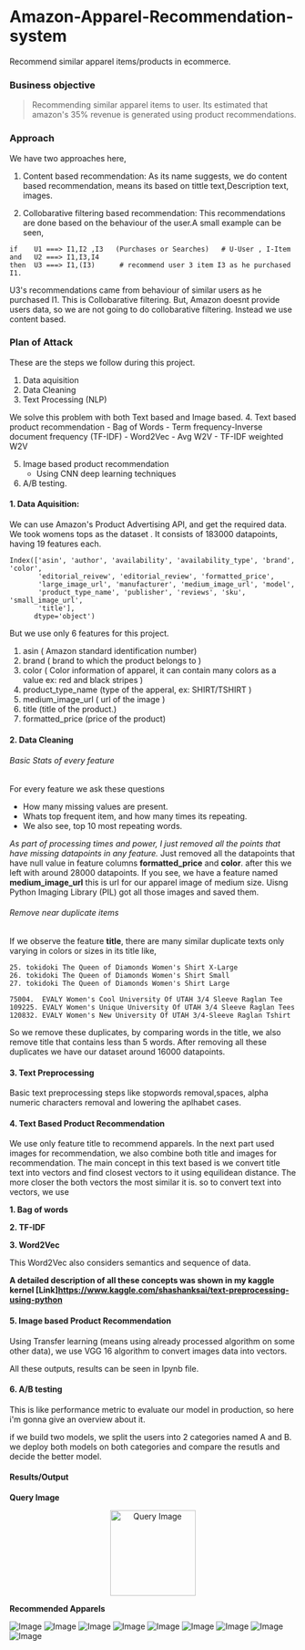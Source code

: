 # Amazon-Apparel-Recommendation-system
Recommend similar apparel items/products in ecommerce.

### Business objective 
> Recommending similar apparel items to user.
Its estimated that amazon's 35% revenue is generated using product recommendations.

### Approach

We have two approaches here, 

1. Content based recommendation:
As its name suggests, we do content based recommendation, means its based on tittle text,Description text, images.

2. Collobarative filtering based recommendation:
This recommendations are done based on the behaviour of the user.A small example can be seen,

```
if    U1 ===> I1,I2 ,I3   (Purchases or Searches)   # U-User , I-Item
and   U2 ===> I1,I3,I4
then  U3 ===> I1,(I3)      # recommend user 3 item I3 as he purchased I1.
```

U3's recommendations came from behaviour of similar users as he purchased I1. This is Collobarative filtering.
But, Amazon doesnt provide users data, so we are not going to do collobarative filtering. Instead we use content based.

### Plan of Attack

These are the steps we follow during this project.
1. Data aquisition
2. Data Cleaning
3. Text Processing (NLP)

We solve this problem with both Text based and Image based.
4. Text based product recommendation
    - Bag of Words
    - Term frequency-Inverse document frequency (TF-IDF)
    - Word2Vec
      - Avg W2V
      - TF-IDF weighted W2V
  
5. Image based product recommendation
    - Using CNN deep learning techniques
6. A/B testing.

#### 1. Data Aquisition:
We can use Amazon's Product Advertising API, and get the required data. We took womens tops as the dataset . It consists of 183000 datapoints, having 19 features each.
```
Index(['asin', 'author', 'availability', 'availability_type', 'brand', 'color',
       'editorial_reivew', 'editorial_review', 'formatted_price',
       'large_image_url', 'manufacturer', 'medium_image_url', 'model',
       'product_type_name', 'publisher', 'reviews', 'sku', 'small_image_url',
       'title'],
      dtype='object')
```
But we use only 6 features for this project.
1. asin  ( Amazon standard identification number)
2. brand ( brand to which the product belongs to )
3. color ( Color information of apparel, it can contain many colors as   a value ex: red and black stripes ) 
4. product_type_name (type of the apperal, ex: SHIRT/TSHIRT )
5. medium_image_url  ( url of the image )
6. title (title of the product.)
7. formatted_price (price of the product)

#### 2. Data Cleaning

###### Basic Stats of every feature
For every feature we ask these questions
- How many missing values are present.
- Whats top frequent item, and how many times its repeating.
- We also see, top 10 most repeating words.

*As part of processing times and power, I just removed all the points that have missing datapoints in any feature.*
Just removed all the datapoints that have null value in feature columns **formatted_price** and **color**. after this we left with around 28000 datapoints.
If you see, we have a feature named **medium_image_url** this is url for our apparel image of medium size. Uisng Python Imaging Library (PIL) got all those images and saved them.

###### Remove near duplicate items
If we observe the feature **title**, there are many similar duplicate texts only varying in colors or sizes in its title like,
```
25. tokidoki The Queen of Diamonds Women's Shirt X-Large
26. tokidoki The Queen of Diamonds Women's Shirt Small
27. tokidoki The Queen of Diamonds Women's Shirt Large

75004.  EVALY Women's Cool University Of UTAH 3/4 Sleeve Raglan Tee
109225. EVALY Women's Unique University Of UTAH 3/4 Sleeve Raglan Tees
120832. EVALY Women's New University Of UTAH 3/4-Sleeve Raglan Tshirt
```
So we remove these duplicates, by comparing words in the title, we also remove title that contains less than 5 words.
After removing all these duplicates we have our dataset around 16000 datapoints.

#### 3. Text Preprocessing
Basic text preprocessing steps like stopwords removal,spaces, alpha numeric characters removal and lowering the aplhabet cases.

#### 4. Text Based Product Recommendation

We use only feature title to recommend apparels. In the next part used images for recommendation, we also combine both title and images for recommendation.
The main concept in this text based is we convert title text into vectors and find closest vectors to it using equilidean distance. The more closer the both vectors the most similar it is.
so to convert text into vectors, we use

**1. Bag of words**

**2. TF-IDF**

**3. Word2Vec**

This Word2Vec also considers semantics and sequence of data.

**A detailed description of all these concepts was shown in my kaggle kernel [Link]https://www.kaggle.com/shashanksai/text-preprocessing-using-python**

#### 5. Image based Product Recommendation

Using Transfer learning (means using already processed algorithm on some other data), we use VGG 16 algorithm to convert images data into vectors. 

All these outputs, results can be seen in Ipynb file.

#### 6. A/B testing
This is like performance metric to evaluate our model in production, so here i'm gonna give an overview about it.

if we build two models, we split the users into 2 categories named A and B. we deploy both models on both categories and compare the resutls and decide the better model.


#### Results/Output

**Query Image**
<p align="center">
  <img src="https://github.com/shshnk158/Amazon-Apparel-Recommendation-system/blob/master/Images/q.jpg" width="150" title="Query Image">
</p>

**Recommended Apparels**

![Image](https://github.com/shshnk158/Amazon-Apparel-Recommendation-system/blob/master/Images/1.jpg)
![Image](https://github.com/shshnk158/Amazon-Apparel-Recommendation-system/blob/master/Images/2.jpg)
![Image](https://github.com/shshnk158/Amazon-Apparel-Recommendation-system/blob/master/Images/3.jpg)
![Image](https://github.com/shshnk158/Amazon-Apparel-Recommendation-system/blob/master/Images/4.jpg)
![Image](https://github.com/shshnk158/Amazon-Apparel-Recommendation-system/blob/master/Images/5.jpg)
![Image](https://github.com/shshnk158/Amazon-Apparel-Recommendation-system/blob/master/Images/6.jpg)
![Image](https://github.com/shshnk158/Amazon-Apparel-Recommendation-system/blob/master/Images/7.jpg)
![Image](https://github.com/shshnk158/Amazon-Apparel-Recommendation-system/blob/master/Images/8.jpg)
![Image](https://github.com/shshnk158/Amazon-Apparel-Recommendation-system/blob/master/Images/9.jpg)



